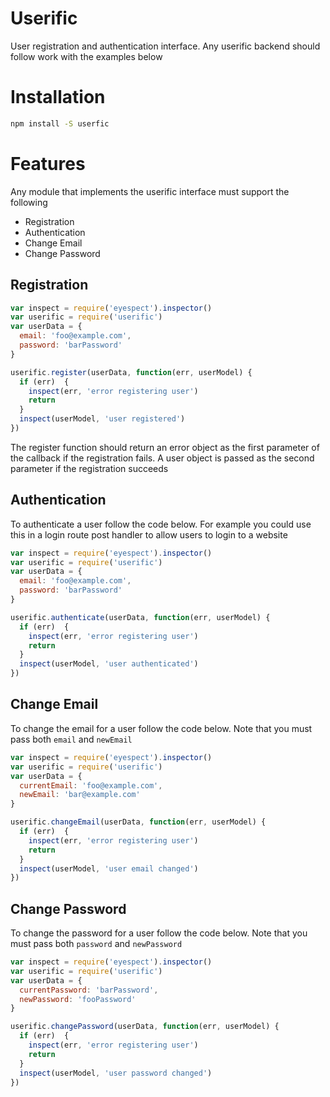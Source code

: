# Userific
User registration and authentication interface. Any userific backend should follow work with the examples below

# Installation
```bash
npm install -S userfic
```

# Features

Any module that implements the userific interface must support the following

* Registration
* Authentication
* Change Email
* Change Password


## Registration

```javascript
var inspect = require('eyespect').inspector()
var userific = require('userific')
var userData = {
  email: 'foo@example.com',
  password: 'barPassword'
}

userific.register(userData, function(err, userModel) {
  if (err)  {
    inspect(err, 'error registering user')
    return
  }
  inspect(userModel, 'user registered')
})
```

The register function should return an error object as the first parameter of the callback if the registration fails. A user object is passed as the second parameter if the registration succeeds

## Authentication
To authenticate a user follow the code below. For example you could use this in a login route post handler to allow users to login to a website

```javascript
var inspect = require('eyespect').inspector()
var userific = require('userific')
var userData = {
  email: 'foo@example.com',
  password: 'barPassword'
}

userific.authenticate(userData, function(err, userModel) {
  if (err)  {
    inspect(err, 'error registering user')
    return
  }
  inspect(userModel, 'user authenticated')
})
```

## Change Email
To change the email for a user follow the code below. Note that you must pass both `email` and `newEmail`

```javascript
var inspect = require('eyespect').inspector()
var userific = require('userific')
var userData = {
  currentEmail: 'foo@example.com',
  newEmail: 'bar@example.com'
}

userific.changeEmail(userData, function(err, userModel) {
  if (err)  {
    inspect(err, 'error registering user')
    return
  }
  inspect(userModel, 'user email changed')
})
```

## Change Password
To change the password for a user follow the code below. Note that you must pass both `password` and `newPassword`

```javascript
var inspect = require('eyespect').inspector()
var userific = require('userific')
var userData = {
  currentPassword: 'barPassword',
  newPassword: 'fooPassword'
}

userific.changePassword(userData, function(err, userModel) {
  if (err)  {
    inspect(err, 'error registering user')
    return
  }
  inspect(userModel, 'user password changed')
})
```
